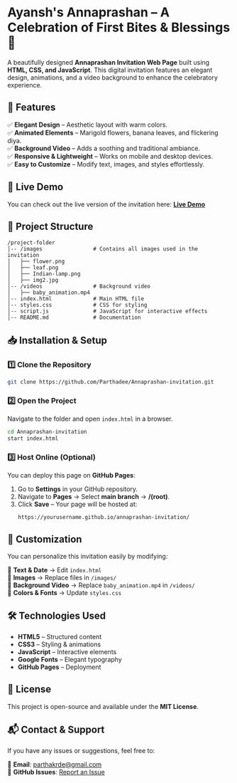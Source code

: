 # Ayansh's Annaprashan – A Celebration of First Bites & Blessings 🎉

A beautifully designed **Annaprashan Invitation Web Page** built using **HTML, CSS, and JavaScript**. This digital invitation features an elegant design, animations, and a video background to enhance the celebratory experience.

## 📌 Features
✅ **Elegant Design** – Aesthetic layout with warm colors.  
✅ **Animated Elements** – Marigold flowers, banana leaves, and flickering diya.  
✅ **Background Video** – Adds a soothing and traditional ambiance.  
✅ **Responsive & Lightweight** – Works on mobile and desktop devices.  
✅ **Easy to Customize** – Modify text, images, and styles effortlessly.  

## 🚀 Live Demo
You can check out the live version of the invitation here: **[Live Demo](https://parthadee.github.io/Annaprashan-invitation/)**

## 📂 Project Structure
```
/project-folder
│-- /images                # Contains all images used in the invitation
│   ├── flower.png
│   ├── leaf.png
│   ├── Indian-lamp.png
│   ├── img2.jpg
│-- /videos                # Background video
│   ├── baby_animation.mp4
│-- index.html             # Main HTML file
│-- styles.css             # CSS for styling
│-- script.js              # JavaScript for interactive effects
│-- README.md              # Documentation
```

## 📥 Installation & Setup

### 1️⃣ Clone the Repository
```bash
git clone https://github.com/Parthadee/Annaprashan-invitation.git
```

### 2️⃣ Open the Project
Navigate to the folder and open `index.html` in a browser.
```bash
cd Annaprashan-invitation
start index.html
```

### 3️⃣ Host Online (Optional)
You can deploy this page on **GitHub Pages**:

1. Go to **Settings** in your GitHub repository.
2. Navigate to **Pages** → Select **main branch** → **/(root)**.
3. Click **Save** – Your page will be hosted at:
   ```
   https://yourusername.github.io/annaprashan-invitation/
   ```

## 🎨 Customization
You can personalize this invitation easily by modifying:

🔹 **Text & Date** → Edit `index.html`  
🔹 **Images** → Replace files in `/images/`  
🔹 **Background Video** → Replace `baby_animation.mp4` in `/videos/`  
🔹 **Colors & Fonts** → Update `styles.css`  

## 🛠️ Technologies Used
- **HTML5** – Structured content  
- **CSS3** – Styling & animations  
- **JavaScript** – Interactive elements  
- **Google Fonts** – Elegant typography  
- **GitHub Pages** – Deployment  

## 📜 License
This project is open-source and available under the **MIT License**.

## 📬 Contact & Support
If you have any issues or suggestions, feel free to:

📧 **Email**: parthakrde@gmail.com  
🐙 **GitHub Issues**: [Report an Issue](https://github.com/Parthadee/Annaprashan-invitation.git)  
